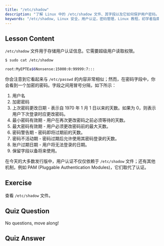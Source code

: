 ```yaml
---
title: "/etc/shadow"
description: "了解 Linux 中的 /etc/shadow 文件、其字段以及它如何保护用户密码。帮助初学者理解 Linux 认证。"
keywords: "/etc/shadow, Linux 安全，用户认证，密码管理，Linux 教程，初学者指南"
---
```


## Lesson Content

`/etc/shadow` 文件用于存储用户认证信息。它需要超级用户读取权限。

```bash
$ sudo cat /etc/shadow

root:MyEPTEa$6Nonsense:15000:0:99999:7:::
```

你会注意到它看起来与 `/etc/passwd` 的内容非常相似；然而，在密码字段中，你会看到一个加密的密码。字段之间用冒号分隔，如下所示：

1. 用户名
2. 加密密码
3. 上次密码更改日期 - 表示自 1970 年 1 月 1 日以来的天数。如果为 0，则表示用户下次登录时应更改密码。
4. 最小密码有效期 - 用户在再次更改密码之前必须等待的天数。
5. 最大密码有效期 - 用户必须更改密码前的最大天数。
6. 密码警告期 - 密码即将过期前的天数。
7. 密码不活动期 - 密码过期后允许使用其密码登录的天数。
8. 账户过期日期 - 用户将无法登录的日期。
9. 保留字段以备将来使用。

在今天的大多数发行版中，用户认证不仅仅依赖于 `/etc/shadow` 文件；还有其他机制，例如 PAM (Pluggable Authentication Modules)，它们取代了认证。

## Exercise

查看 `/etc/shadow` 文件。

## Quiz Question

No questions, move along!

## Quiz Answer

